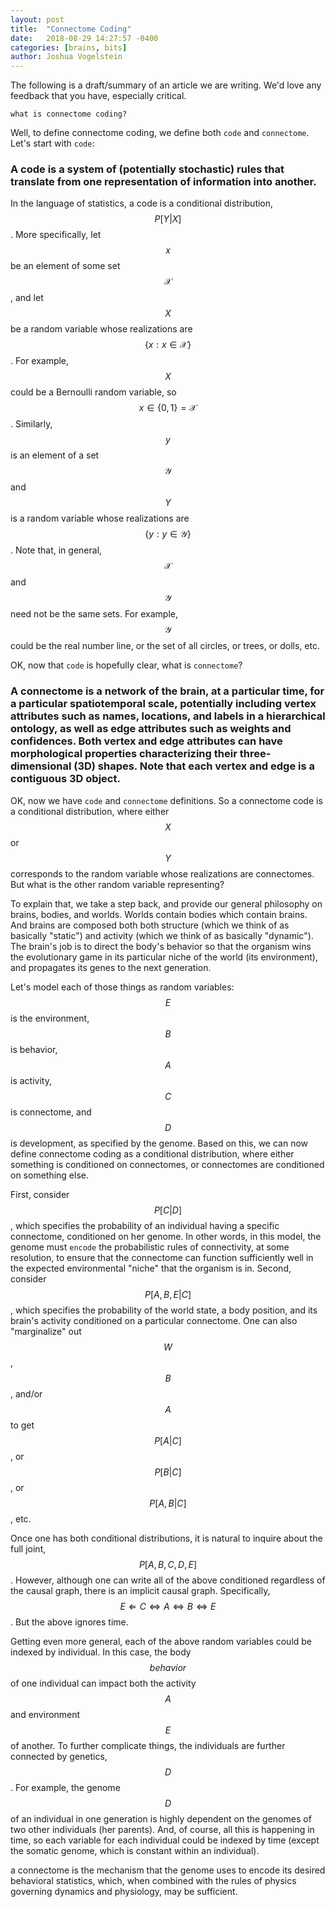 ```yaml
---
layout: post
title:  "Connectome Coding"
date:   2018-08-29 14:27:57 -0400
categories: [brains, bits]
author: Joshua Vogelstein
---
```


The following is a draft/summary of an article we are writing.  We'd love any feedback that you have, especially critical.



`what is connectome coding?`

Well, to define connectome coding, we define both `code` and `connectome`.  Let's start with `code`:


### A code is a system of (potentially stochastic) rules that translate from one representation of information into another.  

In the language of statistics, a code is a conditional distribution, $$P[Y \vert X]$$.  More specifically, let $$x$$ be an element of some set $$\mathcal{X}$$, and let $$X$$ be a random variable whose realizations are $$\{x : x \in \mathcal{X}\}$$.  For example, $$X$$ could be a Bernoulli random variable, so $$x \in \{0,1\} = \mathcal{X}$$.  Similarly, $$y$$ is an element of a set $$\mathcal{Y}$$ and $$Y$$ is a random variable whose realizations are $$\{y : y \in \mathcal{Y}\}$$.  Note that, in general, $$\mathcal{X}$$ and $$\mathcal{Y}$$ need not be the same sets.  For example, $$\mathcal{Y}$$ could be the real number line, or the set of all circles, or trees, or dolls, etc.  

OK, now that `code` is hopefully clear, what is `connectome`?

### A connectome is a network of the brain, at a particular time, for a particular spatiotemporal scale, potentially including vertex attributes such as names, locations, and labels in a hierarchical ontology, as well as edge attributes such as weights and confidences.  Both vertex and edge attributes can have morphological properties characterizing their  three-dimensional (3D) shapes.  Note that each vertex and edge is a contiguous  3D object.

OK, now we have `code` and `connectome` definitions. So a connectome code is a conditional distribution, where either $$X$$ or $$Y$$ corresponds to the random variable whose realizations are connectomes.  But what is the other random variable representing?

To explain that, we take a step back, and provide our general philosophy on brains, bodies, and worlds.
Worlds contain bodies which contain brains.
And brains are composed both both structure (which we think of as basically "static") and activity (which we think of as basically "dynamic").  The brain's job is to direct the body's behavior so that the organism wins the evolutionary game in its particular niche of the world (its environment), and propagates its genes to the next generation.  

Let's model each of those things as random variables: $$E$$ is the environment, $$B$$ is behavior, $$A$$ is activity, $$C$$ is connectome, and $$D$$ is development, as specified by the genome. Based on this, we can now define connectome coding as a conditional distribution, where either something is conditioned on connectomes, or connectomes are conditioned on something else.

First, consider $$P[C \vert D]$$, which specifies the probability of an individual having a specific connectome, conditioned on her genome.  In other words, in this model, the genome must `encode` the probabilistic rules of connectivity, at some resolution, to ensure that the connectome can function sufficiently well in the expected environmental "niche" that the organism is in.  Second, consider $$P[A,B,E \vert C]$$, which specifies the probability  of the world state, a body position, and its brain's activity conditioned on a particular connectome.  One can also "marginalize" out $$W$$, $$B$$, and/or $$A$$ to get $$P[A \vert C]$$, or $$P[B \vert C]$$, or $$P[A,B \vert C]$$, etc.  

Once one has both conditional distributions, it is natural to inquire about the full joint, $$P[A, B, C, D, E]$$.  However,  although one can write all of the above conditioned regardless of the causal graph, there is an implicit causal graph.  Specifically, $$E \Leftarrow C \Leftrightarrow A \Leftrightarrow B \Leftrightarrow E$$.  But the above ignores time.  

Getting even more general, each of the above random variables could be indexed by individual.  In this case, the body $$behavior$$ of one individual can impact both the activity $$A$$ and environment $$E$$ of another.   To further complicate things, the individuals are further connected by genetics, $$D$$.  For example, the genome $$D$$ of an individual in one generation is highly dependent on the genomes of two other individuals (her parents). And, of course, all this is happening in time, so each variable for each individual could be indexed by time (except the somatic genome, which is constant within an individual).






a connectome is the mechanism that the genome uses to encode its desired behavioral statistics,
which, when combined with the rules of physics governing dynamics and physiology,
may be sufficient.
